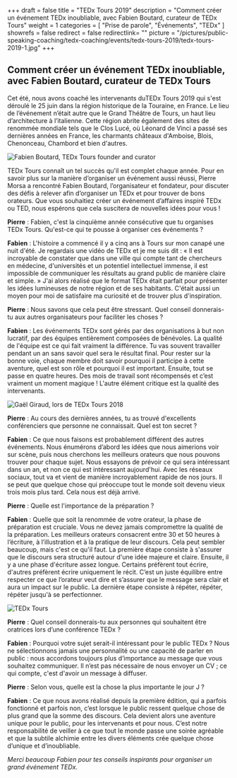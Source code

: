 +++
draft		= false
title		= "TEDx Tours 2019"
description	= "Comment créer un événement TEDx inoubliable, avec Fabien Boutard, curateur de TEDx Tours"
weight		= 1
categories	= [ "Prise de parole", "Événements", "TEDx" ]
showrefs	= false
redirect	= false
redirectlink= ""
picture		= "/pictures/public-speaking-coaching/tedx-coaching/events/tedx-tours-2019/tedx-tours-2019-1.jpg"
+++

## Comment créer un événement TEDx inoubliable, avec Fabien Boutard, curateur de TEDx Tours

Cet été, nous avons coaché les intervenants duTEDx Tours 2019 qui s'est déroulé le 25 juin dans la région historique de la Touraine, en France. Le lieu de l’événement n’était autre que le Grand Théâtre de Tours, un haut lieu d’architecture à l’italienne. Cette région abrite également des sites de renommée mondiale tels que le Clos Lucé, où Léonard de Vinci a passé ses dernières années en France, les charmants châteaux d'Amboise, Blois, Chenonceau, Chambord et bien d'autres.

![Fabien Boutard, TEDx Tours founder and curator](/pictures/public-speaking-coaching/tedx-coaching/events/tedx-tours-2019/fabien-boutard.jpg)

TEDx Tours connaît un tel succès qu'il est complet chaque année. Pour en savoir plus sur la manière d’organiser un événement aussi réussi, Pierre Morsa a rencontré Fabien Boutard, l’organisateur et fondateur, pour discuter des défis à relever afin d’organiser un TEDx et pour trouver de bons orateurs. Que vous souhaitiez créer un événement d’affaires inspiré TEDx ou TED, nous espérons que cela suscitera de nouvelles idées pour vous !


**Pierre** : Fabien, c'est la cinquième année consécutive que tu organises TEDx Tours. Qu'est-ce qui te pousse à organiser ces événements ?

**Fabien** : L'histoire a commencé il y a cinq ans à Tours sur mon canapé une nuit d'été. Je regardais une vidéo de TEDx et je me suis dit : « Il est incroyable de constater que dans une ville qui compte tant de chercheurs en médecine, d'universités et un potentiel intellectuel immense, il est impossible de communiquer les résultats au grand public de manière claire et simple. » J'ai alors réalisé que le format TEDx était parfait pour présenter les idées lumineuses de notre région et de ses habitants. C'était aussi un moyen pour moi de satisfaire ma curiosité et de trouver plus d'inspiration.

**Pierre** : Nous savons que cela peut être stressant. Quel conseil donnerais-tu aux autres organisateurs pour faciliter les choses ?

**Fabien** : Les événements TEDx sont gérés par des organisations à but non lucratif, par des équipes entièrement composées de bénévoles. La qualité de l'équipe est ce qui fait vraiment la différence. Tu vas souvent travailler pendant un an sans savoir quel sera le résultat final. Pour rester sur la bonne voie, chaque membre doit savoir pourquoi il participe à cette aventure, quel est son rôle et pourquoi il est important. Ensuite, tout se passe en quatre heures. Des mois de travail sont récompensés et c’est vraiment un moment magique ! L'autre élément critique est la qualité des intervenants.

![Gaël Giraud, lors de TEDx Tours 2018](/pictures/public-speaking-coaching/tedx-coaching/events/tedx-tours-2019/tedx-tours-2019-2.jpg)

**Pierre** : Au cours des dernières années, tu as trouvé d'excellents conférenciers que personne ne connaissait. Quel est ton secret ?

**Fabien** : Ce que nous faisons est probablement différent des autres événements. Nous énumérons d’abord les idées que nous aimerions voir sur scène, puis nous cherchons les meilleurs orateurs que nous pouvons trouver pour chaque sujet. Nous essayons de prévoir ce qui sera intéressant dans un an, et non ce qui est intéressant aujourd'hui. Avec les réseaux sociaux, tout va et vient de manière incroyablement rapide de nos jours. Il se peut que quelque chose qui préoccupe tout le monde soit devenu vieux trois mois plus tard. Cela nous est déjà arrivé.

**Pierre** : Quelle est l'importance de la préparation ?

**Fabien** : Quelle que soit la renommée de votre orateur, la phase de préparation est cruciale. Vous ne devez jamais compromettre la qualité de la préparation. Les meilleurs orateurs consacrent entre 30 et 50 heures à l’écriture, à l’illustration et à la pratique de leur discours. Cela peut sembler beaucoup, mais c'est ce qu'il faut. La première étape consiste à s'assurer que le discours sera structuré autour d'une idée majeure et claire. Ensuite, il y a une phase d'écriture assez longue. Certains préfèrent tout écrire, d'autres préfèrent écrire uniquement le récit. C’est un juste équilibre entre respecter ce que l’orateur veut dire et s’assurer que le message sera clair et aura un impact sur le public. La dernière étape consiste à répéter, répéter, répéter jusqu'à se perfectionner.

![TEDx Tours](/pictures/public-speaking-coaching/tedx-coaching/events/tedx-tours-2019/tedx-tours-2019-3.jpg)

**Pierre** : Quel conseil donnerais-tu aux personnes qui souhaitent être oratrices lors d’une conférence TEDx ?

**Fabien** : Pourquoi votre sujet serait-il intéressant pour le public TEDx ? Nous ne sélectionnons jamais une personnalité ou une capacité de parler en public : nous accordons toujours plus d’importance au message que vous souhaitez communiquer. Il n’est pas nécessaire de nous envoyer un CV ; ce qui compte, c'est d'avoir un message à diffuser.

**Pierre** : Selon vous, quelle est la chose la plus importante le jour J ?

**Fabien** : Ce que nous avons réalisé depuis la première édition, qui a parfois fonctionné et parfois non, c’est lorsque le public ressent quelque chose de plus grand que la somme des discours. Cela devient alors une aventure unique pour le public, pour les intervenants et pour nous. C’est notre responsabilité de veiller à ce que tout le monde passe une soirée agréable et que la subtile alchimie entre les divers éléments crée quelque chose d’unique et d’inoubliable.

*Merci beaucoup Fabien pour tes conseils inspirants pour organiser un grand événement TEDx.*
